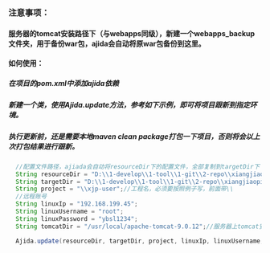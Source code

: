 ### 注意事项：

#### 服务器的tomcat安装路径下（与webapps同级），新建一个webapps_backup文件夹，用于备份war包，ajida会自动将原war包备份到这里。

#### 如何使用：

##### 在项目的pom.xml中添加ajida依赖
 
##### 新建一个类，使用Ajida.update方法，参考如下示例，即可将项目跟新到指定环境。
 
##### 执行更新前，还是需要本地maven clean package打包一下项目，否则将会以上次打包结果进行跟新。
```java
  //配置文件路径，ajiada会自动将resourceDir下的配置文件，全部复制到targetDir下
  String resourceDir = "D:\\1-develop\\1-tool\\1-git\\2-repo\\xiangjiaoping-java\\xjp-user\\config\\test";
  String targetDir = "D:\\1-develop\\1-tool\\1-git\\2-repo\\xiangjiaoping-java\\xjp-user\\target";
  String project = "\\xjp-user";//工程名，必须要按照例子写，前面带\\
  //远程账号
  String linuxIp = "192.168.199.45";
  String linuxUsername = "root";
  String linuxPassword = "ybsl1234";
  String tomcatDir = "/usr/local/apache-tomcat-9.0.12";//服务器上tomcat安装目录

  Ajida.update(resourceDir, targetDir, project, linuxIp, linuxUsername, linuxPassword, tomcatDir, restartTomcat);
```
